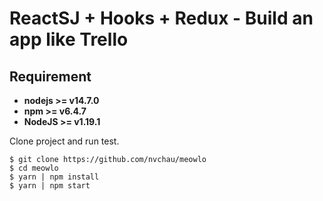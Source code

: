 # ReactSJ + Hooks + Redux - Build an app like Trello

## Requirement
* **nodejs >= v14.7.0**
* **npm >= v6.4.7**
* **NodeJS >= v1.19.1**

Clone project and run test.

```
$ git clone https://github.com/nvchau/meowlo
$ cd meowlo
$ yarn | npm install
$ yarn | npm start
```
